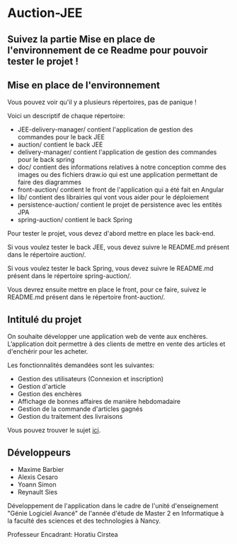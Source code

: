# Auction-JEE

## Suivez la partie Mise en place de l'environnement de ce Readme pour pouvoir tester le projet !

## Mise en place de l'environnement

Vous pouvez voir qu'il y a plusieurs répertoires, pas de panique !

Voici un descriptif de chaque répertoire:
- JEE-delivery-manager/ contient l'application de gestion des commandes pour le back JEE
- auction/ contient le back JEE
- delivery-manager/ contient l'application de gestion des commandes pour le back spring
- doc/ contient des informations relatives à notre conception comme des images ou des fichiers draw.io qui est une application permettant de faire des diagrammes
- front-auction/ contient le front de l'application qui a été fait en Angular
- lib/ contient des librairies qui vont vous aider pour le déploiement
- persistence-auction/ contient le projet de persistence avec les entités JPA
- spring-auction/ contient le back Spring

Pour tester le projet, vous devez d'abord mettre en place les back-end.

Si vous voulez tester le back JEE, vous devez suivre le README.md présent dans le répertoire auction/.

Si vous voulez tester le back Spring, vous devez suivre le README.md présent dans le répertoire spring-auction/.

Vous devrez ensuite mettre en place le front, pour ce faire, suivez le README.md présent dans le répertoire front-auction/.

## Intitulé du projet

On souhaite développer une application web de vente aux enchères. L’application doit
permettre à des clients de mettre en vente des articles et d'enchérir pour les acheter.

Les fonctionnalités demandées sont les suivantes:
* Gestion des utilisateurs (Connexion et inscription)
* Gestion d'article
* Gestion des enchères
* Affichage de bonnes affaires de manière hebdomadaire
* Gestion de la commande d'articles gagnés
* Gestion du traitement des livraisons

Vous pouvez trouver le sujet [ici](https://github.com/Reynault/Auction-JEE/blob/main/doc/PROJET-2013-En.pdf).

## Développeurs

* Maxime Barbier
* Alexis Cesaro
* Yoann Simon
* Reynault Sies

Développement de l'application dans le cadre de l'unité d'enseignement "Génie Logiciel Avancé" de l'année d'étude de Master 2 en Informatique à la faculté des sciences et des technologies à Nancy.

Professeur Encadrant: Horatiu Cirstea
